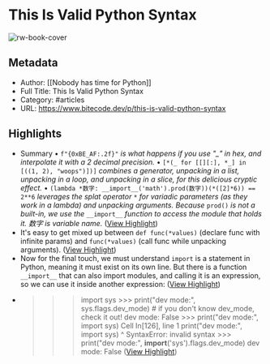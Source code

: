 # This Is Valid Python Syntax

![rw-book-cover](https://substackcdn.com/image/fetch/w_1200,h_600,c_fill,f_jpg,q_auto:good,fl_progressive:steep,g_auto/https%3A%2F%2Fsubstack-post-media.s3.amazonaws.com%2Fpublic%2Fimages%2Ffe596e59-4010-422a-b4f7-df7531fd4eca_948x948.png)

## Metadata
- Author: [[Nobody has time for Python]]
- Full Title: This Is Valid Python Syntax
- Category: #articles
- URL: https://www.bitecode.dev/p/this-is-valid-python-syntax

## Highlights
- Summary
  • `f"{0xBE_AF:.2f}"` *is what happens if you use "_" in hex, and interpolate it with a 2 decimal precision.*
  • `[*(_ for [[][:], *_] in [((1, 2), "woops")])]` *combines a generator, unpacking in a list, unpacking in a loop, and unpacking in a slice, for this delicious cryptic effect.*
  • `(lambda *数字: __import__('math').prod(数字))(*([2]*6)) == 2**6` *leverages the splat operator* `*` *for variadic parameters (as they work in a lambda) and unpacking arguments. Because* `prod()` *is not a built-in, we use the* `__import__` *function to access the module that holds it. 数字 is variable name.* ([View Highlight](https://read.readwise.io/read/01h315c7kpxqtm77d9846rd6j7))
- It's easy to get mixed up between `def func(*values)` (declare func with infinite params) and `func(*values)` (call func while unpacking arguments). ([View Highlight](https://read.readwise.io/read/01h315jjbg14csn5t8d0bxw08b))
- Now for the final touch, we must understand `import` is a statement in Python, meaning it must exist on its own line. But there is a function `__import__` that can also import modules, and calling it is an expression, so we can use it inside another expression: ([View Highlight](https://read.readwise.io/read/01h315jyw3k57bsaxgvbzhp684))
- >>> import sys >>> print("dev mode:", sys.flags.dev_mode) # if you don't know dev_mode, check it out! dev mode: False >>> print("dev mode:", import sys) Cell In[126], line 1 print("dev mode:", import sys) ^ SyntaxError: invalid syntax >>> print("dev mode:", __import__('sys').flags.dev_mode) dev mode: False ([View Highlight](https://read.readwise.io/read/01h315k6ser5fhb0mhvwv5422c))

